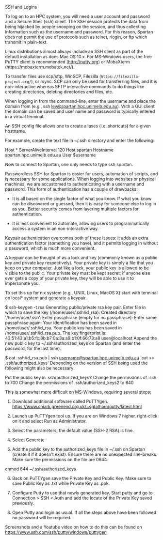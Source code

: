 SSH and Logins

To log on to an HPC system, you will need a user account and password and a Secure Shell (ssh) client. The SSH session 
protects the data from being hijacked by people snooping on the session, and thus collecting information such as the 
username and password. For this reason, Spartan does not permit the use of protocols such as telnet, rlogin, or ftp which 
transmit in plain-text.

Linux distributions almost always include an SSH client as part of the default installation as does Mac OS 10.x. For 
MS-­Windows users, the free PuTTY client is recommended (http://putty.org) or MobaXterm (https://mobaxterm.mobatek.net/).  

To transfer files use scp/sftp, WinSCP, Filezilla (`https://filezilla-project.org/`), or rsync. SCP can only be used for transferring files, and it is non-interactive whereas SFTP interactive commands to do things like creating directories, deleting directories and files, etc.

When logging in from the command-line, enter the username and place the domain from (e.g., ssh 
lev@spartan.hpc.unimelb.edu.au). With a GUI client the domain can be saved and user name and password is typically entered 
in a virtual terminal.

An SSH config file allows one to create aliases (i.e. shortcuts) for a given hostname.

For example, create the text file in ~/.ssh directory and enter the following:


Host *
ServerAliveInterval 120
Host spartan
       Hostname spartan.hpc.unimelb.edu.au
       User $username

Now to connect to Spartan, one only needs to type ssh spartan.

Passwordless SSH for Spartan is easier for users, automation of scripts, and is necessary for some applications. When 
logging into websites or physical machines, we are accustomed to authenticating with a username and password. This form of 
authentication has a couple of drawbacks:

* It is all based on the single factor of what you know. If what you know can be discovered or guessed, then it is easy for 
someone else to log in as you. Better security comes from layering multiple factors for authentication.

* It is less convenient to automate, allowing users to programmatically access a system in an non-interactive way.

Keypair authentication overcomes both of these issues: it adds an extra authentication factor (something you have), and it 
permits logging in without a password, which is much more convenient.

A keypair can be thought of as a lock and key (commonly known as a public key and private key respectively). Your private 
key is simply a file that you keep on your computer. Just like a lock, your public key is allowed to be visible to the 
public. Your private key must be kept secret; if anyone else ever gets a copy of your private key, they will be able to use 
it to impersonate you.

To set this up for nix system (e.g., UNIX, Linux, MacOS X) start with terminal on local* system and generate a keypair.

$ ssh-keygen -t rsa
Generating public/private rsa key pair.
Enter file in which to save the key (/home/user/.ssh/id_rsa): 
Created directory '/home/user/.ssh'.
Enter passphrase (empty for no passphrase): 
Enter same passphrase again: 
Your identification has been saved in /home/user/.ssh/id_rsa.
Your public key has been saved in /home/user/.ssh/id_rsa.pub.
The key fingerprint is:
43:51:43:a1:b5:fc:8b:b7:0a:3a:a9:b1:0f:66:73:a8 user@localhost
Append the new public key to ~/.ssh/authorized_keys on Spartan (and enter the password, for the last time).

$ cat .ssh/id_rsa.pub | ssh username@spartan.hpc.unimelb.edu.au 'cat >> .ssh/authorized_keys'
Depending on the version of SSH being used the following might also be necessary:

Put the public key in .ssh/authorized_keys2
Change the permissions of .ssh to 700
Change the permissions of .ssh/authorized_keys2 to 640

This is somewhat more difficult on MS-Windows, requiring several steps:

1) Download additional software called PuTTYgen.
https://www.chiark.greenend.org.uk/~sgtatham/putty/latest.html

2) Launch up PuTTYgen tool up. If you are on Windows 7 higher, right-click on it and select Run as Administrator.

3) Select the parameters; the default value (SSH-2 RSA) is fine.

4) Select Generate

5) Add the public key to the authorized_keys file in ~/.ssh on Spartan (create it if it doesn't exist). Ensure there are no 
unexpected line-breaks. Make sure the permissions on the file are 0644.

chmod 644 ~/.ssh/authorized_keys

6) Back on PuTTYgen save the Private Key and Public Key. Make sure to save Public Key as .txt while Private Key as .ppk.

7) Configure Putty to use that newly generated key. Start putty and go to Connection > SSH > Auth and add the locate of the 
Private Key saved previously.

8) Open Putty and login as usual. If all the steps above have been followed no password will be required.

Screenshots and a Youtube video on how to do this can be found on https://www.ssh.com/ssh/putty/windows/puttygen
